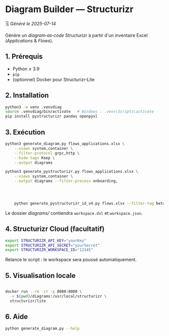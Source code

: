 
# Diagram Builder — Structurizr

🗓️ *Généré le 2025-07-14*

Génère un *diagram‑as‑code* Structurizr à partir d'un inventaire Excel (*Applications* & *Flows*).

## 1. Prérequis

- Python ≥ 3.9  
- `pip`  
- (optionnel) Docker pour Structurizr‑Lite

## 2. Installation

```bash
python3 -m venv .venvdiag
source .venvdiag/bin/activate   # Windows : .venv\Scripts\activate
pip install pystructurizr pandas openpyxl

```

## 3. Exécution

```bash
python3 generate_diagram.py flows_applications.xlsx \
    --views system,container \
    --filter-protocol grpc,http \
    --hide-tags Keep \
    --output diagrams

python3 generate_pystructurizr.py flows_applications.xlsx \
    --views system,container \
    --output diagrams --filter-process onboarding,




    python generate_pystructurizr_id_v4.py flows.xlsx --filter-tag beta,critical

```


Le dossier *diagrams/* contiendra `workspace.dsl` et `workspace.json`.

## 4. Structurizr Cloud (facultatif)

```bash
export STRUCTURIZR_API_KEY="yourKey"
export STRUCTURIZR_API_SECRET="yourSecret"
export STRUCTURIZR_WORKSPACE_ID="12345"
```

Relance le script : le workspace sera poussé automatiquement.

## 5. Visualisation locale

```bash

docker run --rm -it -p 8080:8080 \
  -v $(pwd)/diagrams:/usr/local/structurizr \
  structurizr/lite

```

## 6. Aide

```bash
python generate_diagram.py --help
```
